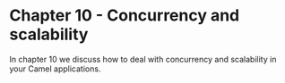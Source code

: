Chapter 10 - Concurrency and scalability
========================

In chapter 10 we discuss how to deal with concurrency and scalability in your
Camel applications.
